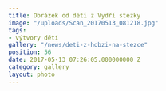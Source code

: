 ```yaml
---
title: Obrázek od dětí z Vydří stezky
image: "/uploads/Scan_20170513_081218.jpg"
tags:
- výtvory dětí
gallery: "/news/deti-z-hobzi-na-stezce"
position: 56
date: 2017-05-13 07:26:05.000000000 Z
category: gallery
layout: photo
---
```

